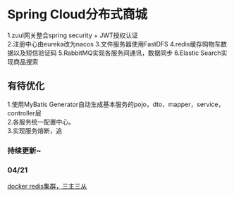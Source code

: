 # Spring Cloud分布式商城
1.zuul网关整合spring security + JWT授权认证   
2.注册中心由eureka改为nacos
3.文件服务器使用FastDFS
4.redis缓存购物车数据以及短信验证码
5.RabbitMQ实现各服务间通讯，数据同步
6.Elastic Search实现商品搜索   

## 有待优化
1.使用MyBatis Generator自动生成基本服务的pojo，dto，mapper，service，controller层   
2.各服务统一配置中心。  
3.实现服务熔断，追   

### 持续更新~

### 04/21
[docker redis集群，三主三从](http://www.cnblogs.com/sxdcgaq8080/p/7894828.html)
